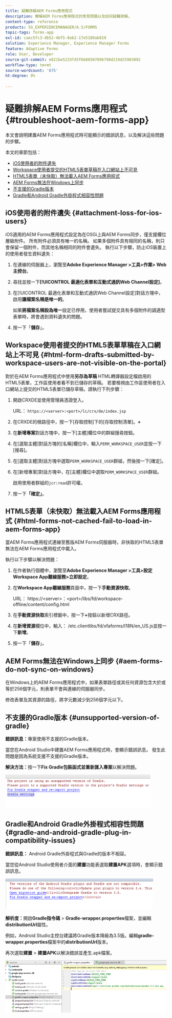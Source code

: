 ```yaml
---
title: 疑難排解AEM Forms應用程式
description: 瞭解AEM Forms應用程式的常見問題以及如何疑難排解。
content-type: reference
products: SG_EXPERIENCEMANAGER/6.5/FORMS
topic-tags: forms-app
exl-id: caec5fc3-db52-4bf5-8eb2-17e5189ab819
solution: Experience Manager, Experience Manager Forms
feature: Adaptive Forms
role: User, Developer
source-git-commit: e821be5233fd5f6688507096790d219d25903892
workflow-type: tm+mt
source-wordcount: '675'
ht-degree: 0%

---
```


# 疑難排解AEM Forms應用程式 {#troubleshoot-aem-forms-app}

本文會說明建置AEM Forms應用程式時可能顯示的錯誤訊息，以及解決這些問題的步驟。

本文的章節包括：

* [iOS使用者的附件遺失](/help/forms/using/issues-aem-forms-app.md#attachment-loss-for-ios-users)
* [Workspace使用者提交的HTML5表單草稿在入口網站上不可見](/help/forms/using/issues-aem-forms-app.md#html-form-drafts-submitted-by-workspace-users-are-not-visible-on-the-portal)
* [HTML5表單（未快取）無法載入AEM Forms應用程式](/help/forms/using/issues-aem-forms-app.md#html-forms-not-cached-fail-to-load-in-aem-forms-app)
* [AEM Forms無法在Windows上同步](/help/forms/using/issues-aem-forms-app.md#aem-forms-do-not-sync-on-windows)
* [不支援的Gradle版本](/help/forms/using/issues-aem-forms-app.md#unsupported-version-of-gradle)
* [Gradle和Android Gradle外掛程式相容性問題](/help/forms/using/issues-aem-forms-app.md#gradle-and-android-gradle-plug-in-compatibility-issues)

## iOS使用者的附件遺失 {#attachment-loss-for-ios-users}

iOS適用的AEM Forms應用程式設定為在OSGi上與AEM Forms同步，僅支援欄位層級附件。 所有附件必須具有唯一的名稱。 如果多個附件具有相同的名稱，則只會保留一個附件，而其他名稱相同的附件會遺失。 執行以下步驟，防止iOS裝置上的使用者發生資料遺失：

1. 在連線的伺服器上，瀏覽至&#x200B;**Adobe Experience Manager >工具>作業> Web主控台**。
1. 尋找並按一下&#x200B;**[!UICONTROL 最適化表單和互動式通訊Web Channel設定]**。
1. 在[!UICONTROL 最適化表單和互動式通訊Web Channel設定]對話方塊中，啟用&#x200B;**讓檔案名稱是唯一的**。

   如果&#x200B;**將檔案名稱設為唯一**&#x200B;設定已停用，使用者嘗試提交具有多個附件的調適型表單時，將會遇到資料遺失的問題。

1. 按一下「**儲存**」。

## Workspace使用者提交的HTML5表單草稿在入口網站上不可見 {#html-form-drafts-submitted-by-workspace-users-are-not-visible-on-the-portal}

對於在AEM Forms應用程式中使用&#x200B;**另存為草稿** HTML轉譯器設定檔啟用的HTML5表單，工作區使用者看不到已儲存的草稿。 若要檢視由工作區使用者在入口網站上提交的HTML5表單已儲存草稿，請執行下列步驟：

1. 開啟CRXDE並使用管理員憑證登入。

   URL： `https://<server>:<port>/lc/crx/de/index.jsp`

1. 在CRXDE的根路徑中，按一下[存取控制]下的[存取控制清單]。**+**
1. 在&#x200B;**新增專案**&#x200B;對話方塊中，按一下[主體]欄位中的群組搜尋按鈕。
1. 在[選取主體]對話方塊的[名稱]欄位中，輸入`PERM_WORKSPACE_USER`並按一下[搜尋]。**&#x200B;**
1. 在[選取主體]對話方塊中選取`PERM_WORKSPACE_USER`群組，然後按一下[確定]。**&#x200B;**
1. 在[新增專案]對話方塊中，在[主體]欄位中選取`PERM_WORKSPACE_USER`群組。

   啟用使用者群組的`jcr:read`許可權。

1. 按一下&#x200B;**「確定」**。

## HTML5表單（未快取）無法載入AEM Forms應用程式 {#html-forms-not-cached-fail-to-load-in-aem-forms-app}

當AEM Forms應用程式連線至舊版AEM Forms伺服器時，非快取的HTML5表單無法在AEM Forms應用程式中載入。

執行以下步驟以解決問題：

1. 在作者執行個體中，瀏覽至&#x200B;**Adobe Experience Manager >工具>設定Workspace App離線服務>立即設定**。
1. 在&#x200B;**Workspace App離線服務**&#x200B;頁面中，按一下&#x200B;**手動資源快取**。

   URL： https://&lt;server>：&lt;port>/libs/fd/workspace-offline/content/config.html

1. 在&#x200B;**手動資源快取**&#x200B;索引標籤中，按一下&#x200B;**+**&#x200B;按鈕以新增CRX路徑。
1. 在&#x200B;**新增資源**&#x200B;欄位中，輸入： /etc.clientlibs/fd/xfaforms/I18N/en_US.js並按一下&#x200B;**新增**。
1. 按一下「**儲存**」。

## AEM Forms無法在Windows上同步 {#aem-forms-do-not-sync-on-windows}

在Windows上的AEM Forms應用程式中，如果表單路徑或其任何資源包含大於或等於256個字元，則表單不會與連線的伺服器同步。

修改表單及其資源的路徑，將字元數減少到256個字元以下。

## 不支援的Gradle版本 {#unsupported-version-of-gradle}

**錯誤訊息：**&#x200B;專案使用不支援的Gradle版本。

當您在Android Studio中建置AEM Forms應用程式時，會顯示錯誤訊息。 發生此問題是因為系統支援不支援的Gradle版本。

**解決方法：**&#x200B;按一下&#x200B;**Fix Gradle包裝函式並重新匯入專案**&#x200B;以解決問題。

![gradle_unsupported_version](assets/gradle_unsupported_version.png)

## Gradle和Android Gradle外掛程式相容性問題 {#gradle-and-android-gradle-plug-in-compatibility-issues}

**錯誤訊息：** Android Gradle外掛程式與Gradle的版本不相容。

當您從Android Studio使用者介面的&#x200B;**建置**&#x200B;功能表選取&#x200B;**建置APK**&#x200B;選項時，會顯示錯誤訊息。

![gradle_plugin_compatibility](assets/gradle_plugin_compatibility.png)

**解析度：**&#x200B;開啟&#x200B;**Gradle指令碼** > **Gradle-wrapper.properties**&#x200B;檔案，並編輯&#x200B;**distributionUrl**&#x200B;屬性。

例如，Android Studio主控台建議將Gradle版本降級為3.5版。編輯&#x200B;**gradle-wrapper.properties**&#x200B;檔案中的&#x200B;**distributionUrl**&#x200B;版本。

再次選取&#x200B;**建置** > **建置APK**&#x200B;以解決錯誤並產生.apk檔案。

![gradle_wrapper_properties](assets/gradle_wrapper_properties.png)
